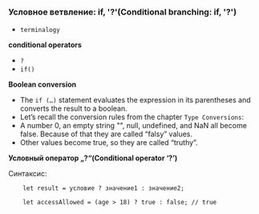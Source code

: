 ### Условное ветвление: if, '?'(Conditional branching: if, '?')

- `terminalogy`

**conditional operators**

- `?`
- `if()`

**Boolean conversion**

- The `if (…)` statement evaluates the expression in its parentheses and converts the result to a boolean.
- Let’s recall the conversion rules from the chapter `Type Conversions`:
- A number 0, an empty string "", null, undefined, and NaN all become false. Because of that they are called “falsy”
  values.
- Other values become true, so they are called “truthy”.

**Условный оператор „?“(Conditional operator ‘?’)**

Синтаксис:

        let result = условие ? значение1 : значение2;
        
        let accessAllowed = (age > 18) ? true : false; // true
